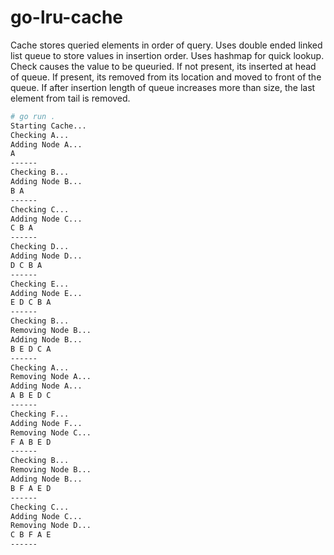 # go-lru-cache
Cache stores queried elements in order of query.
Uses double ended linked list queue to store values in insertion order. Uses hashmap for quick lookup.
Check causes the value to be queuried. If not present, its inserted at head of queue. If present, its removed from its location and moved to front of the queue.
If after insertion length of queue increases more than size, the last element from tail is removed.

```bash
# go run .
Starting Cache...
Checking A...
Adding Node A...
A 
------
Checking B...
Adding Node B...
B A 
------
Checking C...
Adding Node C...
C B A 
------
Checking D...
Adding Node D...
D C B A 
------
Checking E...
Adding Node E...
E D C B A 
------
Checking B...
Removing Node B...
Adding Node B...
B E D C A 
------
Checking A...
Removing Node A...
Adding Node A...
A B E D C 
------
Checking F...
Adding Node F...
Removing Node C...
F A B E D 
------
Checking B...
Removing Node B...
Adding Node B...
B F A E D 
------
Checking C...
Adding Node C...
Removing Node D...
C B F A E 
------
```
